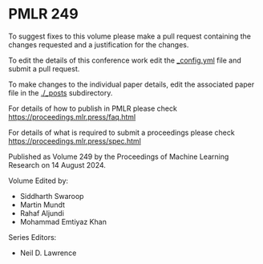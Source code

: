 # PMLR 249

To suggest fixes to this volume please make a pull request containing the changes requested and a justification for the changes.

To edit the details of this conference work edit the [_config.yml](./_config.yml) file and submit a pull request.

To make changes to the individual paper details, edit the associated paper file in the [./_posts](./_posts) subdirectory.

For details of how to publish in PMLR please check https://proceedings.mlr.press/faq.html

For details of what is required to submit a proceedings please check https://proceedings.mlr.press/spec.html



Published as Volume 249 by the Proceedings of Machine Learning Research on 14 August 2024.

Volume Edited by:
  * Siddharth Swaroop
  * Martin Mundt
  * Rahaf Aljundi
  * Mohammad Emtiyaz Khan

Series Editors:
  * Neil D. Lawrence
